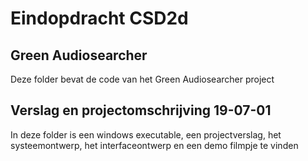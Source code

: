 # Eindopdracht CSD2d
## Green Audiosearcher
Deze folder bevat de code van het Green Audiosearcher project

## Verslag en projectomschrijving 19-07-01
In deze folder is een windows executable, een projectverslag, het systeemontwerp, het interfaceontwerp en een demo filmpje te vinden
